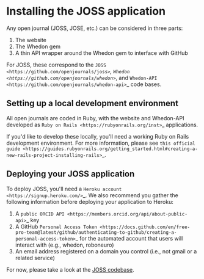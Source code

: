 Installing the JOSS application
===============================

Any open journal (JOSS, JOSE, etc.) can be considered in three parts:

1. The website
2. The Whedon gem
3. A thin API wrapper around the Whedon gem to interface with GitHub

For JOSS, these correspond to the
`JOSS <https://github.com/openjournals/joss>`_,
`Whedon <https://github.com/openjournals/whedon>`_, and
`Whedon-API <https://github.com/openjournals/whedon-api>`_ code bases.

Setting up a local development environment
------------------------------------------

All open journals are coded in Ruby,
with the website and Whedon-API developed as
`Ruby on Rails <https://rubyonrails.org/inst>`_ applications.

If you'd like to develop these locally,
you'll need a working Ruby on Rails development environment.
For more information, please see
`this official guide <https://guides.rubyonrails.org/getting_started.html#creating-a-new-rails-project-installing-rails>`_.

Deploying your JOSS application
-------------------------------

To deploy JOSS, you'll need a `Heroku account <https://signup.heroku.com/>`_.
We also recommend you gather the following information
before deploying your application to Heroku:

1. A `public ORCID API <https://members.orcid.org/api/about-public-api>`_ key
1. A GitHub `Personal Access Token <https://docs.github.com/en/free-pro-team@latest/github/authenticating-to-github/creating-a-personal-access-token>`_ for the automated account that users will interact with (e.g., whedon, roboneuro)
1. An email address registered on a domain you control (i.e., not gmail or a related service)

For now, please take a look at the [JOSS codebase](https://github.com/openjournals/joss).
